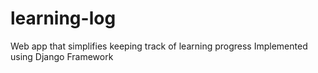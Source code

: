 # learning-log
Web app that simplifies keeping track of learning progress
Implemented using Django Framework
